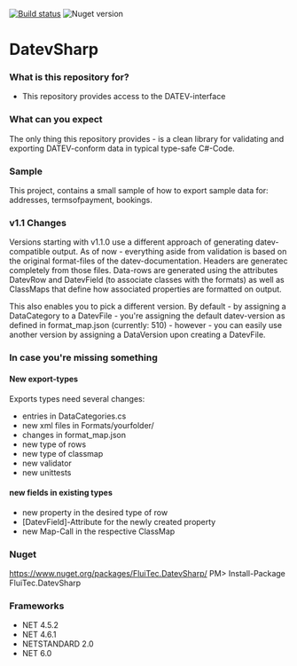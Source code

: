 [![Build status](https://ci.appveyor.com/api/projects/status/rn7y6bm4gn9o6yqa?svg=true)](https://ci.appveyor.com/project/IInvocation/datevsharp)
![Nuget version](https://img.shields.io/nuget/v/FluiTec.DatevSharp.svg)

# DatevSharp #

### What is this repository for? ###

* This repository provides access to the DATEV-interface

### What can you expect ###
The only thing this repository provides - is a clean library for validating and exporting DATEV-conform data in typical type-safe C#-Code.

### Sample ###
This project, contains a small sample of how to export sample data for: addresses, termsofpayment, bookings.

### v1.1 Changes ###
Versions starting with v1.1.0 use a different approach of generating
datev-compatible output. As of now - everything aside from validation is
based on the original format-files of the datev-documentation. Headers
are generatec completely from those files. Data-rows are generated using
the attributes DatevRow and DatevField (to associate classes with the formats)
as well as ClassMaps that define how associated properties are formatted on output.

This also enables you to pick a different version. By default - by assigning a DataCategory
to a DatevFile - you're assigning the default datev-version as defined in format_map.json
(currently: 510) - however - you can easily use another version by assigning
a DataVersion upon creating a DatevFile.

### In case you're missing something ###

#### New export-types ####
Exports types need several changes:
* entries in DataCategories.cs
* new xml files in Formats/yourfolder/
* changes in format_map.json
* new type of rows
* new type of classmap
* new validator
* new unittests

#### new fields in existing types ####
* new property in the desired type of row
* [DatevField]-Attribute for the newly created property
* new Map-Call in the respective ClassMap

### Nuget ###
https://www.nuget.org/packages/FluiTec.DatevSharp/
PM> Install-Package FluiTec.DatevSharp

### Frameworks ###
* NET 4.5.2
* NET 4.6.1
* NETSTANDARD 2.0
* NET 6.0